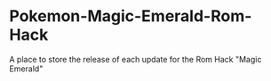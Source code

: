 # Pokemon-Magic-Emerald-Rom-Hack
A place to store the release of each update for the Rom Hack "Magic Emerald"
